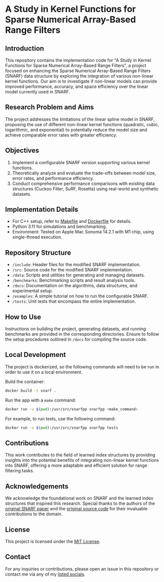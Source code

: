 # A Study in Kernel Functions for Sparse Numerical Array-Based Range Filters

## Introduction
This repository contains the implementation code for "A Study in Kernel Functions for Sparse Numerical Array-Based Range Filters", a project focused on enhancing the Sparse Numerical Array-Based Range Filters (SNARF) data structure by exploring the integration of various non-linear kernel functions. Our aim is to investigate if non-linear models can provide improved performance, accuracy, and space efficiency over the linear model currently used in SNARF.

## Research Problem and Aims
The project addresses the limitations of the linear spline model in SNARF, proposing the use of different non-linear kernel functions (quadratic, cubic, logarithmic, and exponential) to potentially reduce the model size and achieve comparable error rates with greater efficiency.

## Objectives
1. Implement a configurable SNARF version supporting various kernel functions.
2. Theoretically analyze and evaluate the trade-offs between model size, error rates, and performance efficiency.
3. Conduct comprehensive performance comparisons with existing data structures (Cuckoo Filter, SuRF, Rosetta) using real-world and synthetic datasets.

## Implementation Details
- For C++ setup, refer to [Makefile](./Makefile) and [Dockerfile](./Dockerfile) for details. 
- Python 3.11 for simulations and benchmarking.
- Environment: Tested on Apple Mac Sonoma 14.2.1 with M1 chip, using single-thread execution.

## Repository Structure
- `/include`: Header files for the modified SNARF implementation.
- `/src`: Source code for the modified SNARF implementation.
- `/data`: Scripts and utilities for generating and managing datasets.
- `/benchmarks`: Benchmarking scripts and result analysis tools.
- `/docs`: Documentation on the algorithms, data structures, and experimental setup.
- `/examples`: A simple tutorial on how to run the configurable SNARF.
- `/tests`: Unit tests that encompass the entire implementation.

## How to Use
Instructions on building the project, generating datasets, and running benchmarks are provided in the corresponding directories. Ensure to follow the setup procedures outlined in `/docs` for compiling the source code.

## Local Development

The project is dockerized, so the following commands will need to be run in order to use it on a local environment.

Build the container:

```sh
docker build -t snarf .
```

Run the app with a `make` command:

```sh
docker run -v $(pwd):/usr/src/snarfpp snarfpp <make_command>
```

For example, to run tests, use the following command:

```sh
docker run -v $(pwd):/usr/src/snarfpp snarfpp tests
```

## Contributions
This work contributes to the field of learned index structures by providing insights into the potential benefits of integrating non-linear kernel functions into SNARF, offering a more adaptable and efficient solution for range filtering tasks.

## Acknowledgements
We acknowledge the foundational work on SNARF and the learned index structures that inspired this research. Special thanks to the authors of the [original SNARF paper](https://www.vldb.org/pvldb/vol15/p1632-vaidya.pdf) and the [original source code](https://github.com/kapilvaidya24/SNARF) for their invaluable contributions to the domain.

## License
This project is licensed under the [MIT License](./LICENSE).

## Contact
For any inquiries or contributions, please open an issue in this repository or contact me via any of my [listed socials](https://github.com/gz101).
